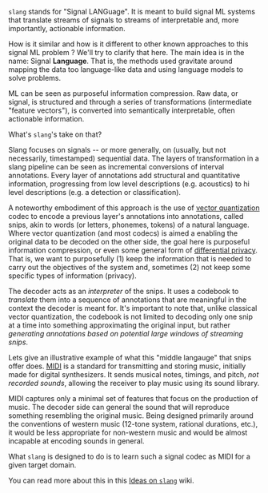 `slang` stands for "Signal LANGuage". It is meant to build signal ML systems that translate streams of signals to streams of interpretable and, more importantly, actionable information. 

How is it similar and how is it different to other known approaches to this signal ML problem ? We'll try to clarify that here. 
The main idea is in the name: Signal **Language**. That is, the methods used gravitate around mapping the data too language-like data and using language models to solve problems. 

ML can be seen as purposeful information compression. Raw data, or signal, is structured and through a series of transformations (intermediate "feature vectors"), is converted into semantically interpretable, often actionable information. 

What's `slang`'s take on that?

Slang focuses on signals -- or more generally, on (usually, but not necessarily, timestamped) sequential data. 
The layers of transformation in a slang pipeline can be seen as incremental conversions of interval annotations. 
Every layer of annotations add structural and quantitative information, progressing from low level descriptions (e.g. acoustics) to hi level descriptions (e.g. a detection or classification). 

A noteworthy embodiment of this approach is the use of [vector quantization](https://en.wikipedia.org/wiki/Vector_quantization) codec to encode a previous layer's annotations into annotations, called snips, akin to words (or letters, phonemes, tokens) of a natural language. 
Where vector quantization (and most codecs) is aimed a enabling the original data to be decoded on the other side, the goal here is purposeful information compression, or even some general form of [differential privacy](https://en.wikipedia.org/wiki/Differential_privacy). That is, we want to purposefully (1) keep the information that is needed to carry out the objectives of the system and, sometimes (2) not keep some specific types  of information (privacy).

The decoder acts as an _interpreter_ of the snips. It uses a codebook to _translate_ them into a sequence of annotations that are meaningful in the context the decoder is meant for. It's important to note that, unlike classical vector quantization, the codebook is not limited to decoding only one snip at a time into something approximating the original input, but rather _generating annotations based on potential large windows of streaming snips_. 

Lets give an illustrative example of what this "middle langauge" that snips offer does. 
[MIDI](https://www.cs.cmu.edu/~music/cmsip/readings/MIDI%20tutorial%20for%20programmers.html) is a standard for transmitting and storing music, initially made for digital synthesizers. It sends musical notes, timings, and pitch, *not recorded sounds*, allowing the receiver to play music using its sound library. 

MIDI captures only a minimal set of features that focus on the production of music. The decoder side can general the sound that will reproduce something resembling the original music. Being designed primarily around the conventions of western music (12-tone system, rational durations, etc.), it would be less appropriate for non-western music and would be almost incapable at encoding sounds in general.

What `slang` is designed to do is to learn such a signal codec as MIDI for a given target domain. 


You can read more about this in this [Ideas on `slang`](https://github.com/otosense/slang/wiki/Ideas-on-%60slang%60) wiki.
